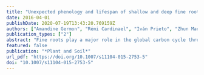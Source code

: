 ```yaml
---
title: "Unexpected phenology and lifespan of shallow and deep fine roots of walnut trees grown in a silvoarable Mediterranean agroforestry system"
date: 2016-04-01
publishDate: 2020-07-19T13:43:20.769159Z
authors: ["Amandine Germon", "Rémi Cardinael", "Iván Prieto", "Zhun Mao", "John Kim", "Alexia Stokes", "Christian Dupraz", "Jean-Paul Laclau", "Christophe Jourdan"]
publication_types: ["2"]
abstract: "Fine roots play a major role in the global carbon cycle through respiration, exudation and decomposition processes, but their dynamics are poorly understood. Current estimates of root dynamics have principally been observed in shallow soil horizons (textless1 m), and mainly in forest systems. We studied walnut (Juglans regia × nigra L.) fine root dynamics in an agroforestry system in a Mediterranean climate, with a focus on deep soils (down to 5 m), and root dynamics throughout the year."
featured: false
publication: "*Plant and Soil*"
url_pdf: "https://doi.org/10.1007/s11104-015-2753-5"
doi: "10.1007/s11104-015-2753-5"
---
```


